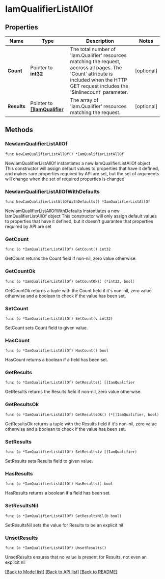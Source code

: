 # IamQualifierListAllOf

## Properties

Name | Type | Description | Notes
------------ | ------------- | ------------- | -------------
**Count** | Pointer to **int32** | The total number of &#39;iam.Qualifier&#39; resources matching the request, accross all pages. The &#39;Count&#39; attribute is included when the HTTP GET request includes the &#39;$inlinecount&#39; parameter. | [optional] 
**Results** | Pointer to [**[]IamQualifier**](iam.Qualifier.md) | The array of &#39;iam.Qualifier&#39; resources matching the request. | [optional] 

## Methods

### NewIamQualifierListAllOf

`func NewIamQualifierListAllOf() *IamQualifierListAllOf`

NewIamQualifierListAllOf instantiates a new IamQualifierListAllOf object
This constructor will assign default values to properties that have it defined,
and makes sure properties required by API are set, but the set of arguments
will change when the set of required properties is changed

### NewIamQualifierListAllOfWithDefaults

`func NewIamQualifierListAllOfWithDefaults() *IamQualifierListAllOf`

NewIamQualifierListAllOfWithDefaults instantiates a new IamQualifierListAllOf object
This constructor will only assign default values to properties that have it defined,
but it doesn't guarantee that properties required by API are set

### GetCount

`func (o *IamQualifierListAllOf) GetCount() int32`

GetCount returns the Count field if non-nil, zero value otherwise.

### GetCountOk

`func (o *IamQualifierListAllOf) GetCountOk() (*int32, bool)`

GetCountOk returns a tuple with the Count field if it's non-nil, zero value otherwise
and a boolean to check if the value has been set.

### SetCount

`func (o *IamQualifierListAllOf) SetCount(v int32)`

SetCount sets Count field to given value.

### HasCount

`func (o *IamQualifierListAllOf) HasCount() bool`

HasCount returns a boolean if a field has been set.

### GetResults

`func (o *IamQualifierListAllOf) GetResults() []IamQualifier`

GetResults returns the Results field if non-nil, zero value otherwise.

### GetResultsOk

`func (o *IamQualifierListAllOf) GetResultsOk() (*[]IamQualifier, bool)`

GetResultsOk returns a tuple with the Results field if it's non-nil, zero value otherwise
and a boolean to check if the value has been set.

### SetResults

`func (o *IamQualifierListAllOf) SetResults(v []IamQualifier)`

SetResults sets Results field to given value.

### HasResults

`func (o *IamQualifierListAllOf) HasResults() bool`

HasResults returns a boolean if a field has been set.

### SetResultsNil

`func (o *IamQualifierListAllOf) SetResultsNil(b bool)`

 SetResultsNil sets the value for Results to be an explicit nil

### UnsetResults
`func (o *IamQualifierListAllOf) UnsetResults()`

UnsetResults ensures that no value is present for Results, not even an explicit nil

[[Back to Model list]](../README.md#documentation-for-models) [[Back to API list]](../README.md#documentation-for-api-endpoints) [[Back to README]](../README.md)


